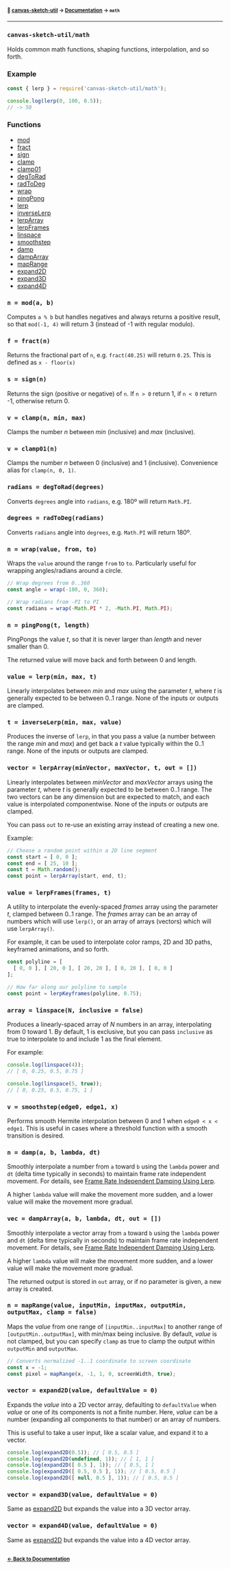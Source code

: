 #### <sup>:closed_book: [canvas-sketch-util](../README.md) → [Documentation](./README.md) → `math`</sup>

---

### `canvas-sketch-util/math`

Holds common math functions, shaping functions, interpolation, and so forth.

### Example

```js
const { lerp } = require('canvas-sketch-util/math');

console.log(lerp(0, 100, 0.5));
// -> 50
```

### Functions

- [mod](#mod)
- [fract](#fract)
- [sign](#sign)
- [clamp](#clamp)
- [clamp01](#clamp01)
- [degToRad](#degToRad)
- [radToDeg](#radToDeg)
- [wrap](#wrap)
- [pingPong](#pingPong)
- [lerp](#lerp)
- [inverseLerp](#inverseLerp)
- [lerpArray](#lerpArray)
- [lerpFrames](#lerpFrames)
- [linspace](#linspace)
- [smoothstep](#smoothstep)
- [damp](#damp)
- [dampArray](#dampArray)
- [mapRange](#mapRange)
- [expand2D](#expand2D)
- [expand3D](#expand3D)
- [expand4D](#expand4D)

<a name="mod"></a>

### `n = mod(a, b)`

Computes `a % b` but handles negatives and always returns a positive result, so that `mod(-1, 4)` will return 3 (instead of -1 with regular modulo).

<a name="fract"></a>

### `f = fract(n)`

Returns the fractional part of `n`, e.g. `fract(40.25)` will return `0.25`. This is defined as `x - floor(x)`

<a name="sign"></a>

### `s = sign(n)`

Returns the sign (positive or negative) of `n`. If `n > 0` return 1, if `n < 0` return -1, otherwise return 0.

<a name="clamp"></a>

### `v = clamp(n, min, max)`

Clamps the number *n* between *min* (inclusive) and *max* (inclusive).

<a name="clamp01"></a>

### `v = clamp01(n)`

Clamps the number *n* between 0 (inclusive) and 1 (inclusive). Convenience alias for `clamp(n, 0, 1)`.

<a name="degToRad"></a>

### `radians = degToRad(degrees)`

Converts `degrees` angle into `radians`, e.g. 180º will return `Math.PI`.

<a name="radToDeg"></a>

### `degrees = radToDeg(radians)`

Converts `radians` angle into `degrees`, e.g. `Math.PI` will return 180º.

<a name="wrap"></a>

### `n = wrap(value, from, to)`

Wraps the `value` around the range `from` to `to`. Particularly useful for wrapping angles/radians around a circle.

```js
// Wrap degrees from 0..360
const angle = wrap(-180, 0, 360);

// Wrap radians from -PI to PI
const radians = wrap(-Math.PI * 2, -Math.PI, Math.PI);
```

<a name="pingPong"></a>

### `n = pingPong(t, length)`

PingPongs the value *t*, so that it is never larger than *length* and never smaller than 0.

The returned value will move back and forth between 0 and length.

<a name="lerp"></a>

### `value = lerp(min, max, t)`

Linearly interpolates between *min* and *max* using the parameter *t*, where *t* is generally expected to be between 0..1 range. None of the inputs or outputs are clamped.

<a name="inverseLerp"></a>

### `t = inverseLerp(min, max, value)`

Produces the inverse of `lerp`, in that you pass a value (a number between the range *min* and *max*) and get back a *t* value typically within the 0..1 range. None of the inputs or outputs are clamped.

<a name="lerpArray"></a>

### `vector = lerpArray(minVector, maxVector, t, out = [])`

Linearly interpolates between *minVector* and *maxVector* arrays using the parameter *t*, where *t* is generally expected to be between 0..1 range. The two vectors can be any dimension but are expected to match, and each value is interpolated componentwise. None of the inputs or outputs are clamped.

You can pass `out` to re-use an existing array instead of creating a new one.

Example:

```js
// Choose a random point within a 2D line segment
const start = [ 0, 0 ];
const end = [ 25, 10 ];
const t = Math.random();
const point = lerpArray(start, end, t);
```

<a name="lerpFrames"></a>

### `value = lerpFrames(frames, t)`

A utility to interpolate the evenly-spaced *frames* array using the parameter *t*, clamped between 0..1 range. The *frames* array can be an array of numbers which will use `lerp()`, or an array of arrays (vectors) which will use `lerpArray()`.

For example, it can be used to interpolate color ramps, 2D and 3D paths, keyframed animations, and so forth.

```js
const polyline = [
  [ 0, 0 ], [ 20, 0 ], [ 20, 20 ], [ 0, 20 ], [ 0, 0 ]
];

// How far along our polyline to sample
const point = lerpKeyframes(polyline, 0.75);
```

<a name="linspace"></a>

### `array = linspace(N, inclusive = false)`

Produces a linearly-spaced array of *N* numbers in an array, interpolating from 0 toward 1. By default, 1 is exclusive, but you can pass `inclusive` as true to interpolate to and include 1 as the final element.

For example:

```js
console.log(linspace(4));
// [ 0, 0.25, 0.5, 0.75 ]

console.log(linspace(5, true));
// [ 0, 0.25, 0.5, 0.75, 1 ]
```

<a name="smoothstep"></a>

### `v = smoothstep(edge0, edge1, x)`

Performs smooth Hermite interpolation between 0 and 1 when `edge0 < x < edge1`. This is useful in cases where a threshold function with a smooth transition is desired.

<a name="damp"></a>

### `n = damp(a, b, lambda, dt)`

Smoothly interpolate a number from `a` toward `b` using the `lambda` power and `dt` (delta time typically in seconds) to maintain frame rate independent movement. For details, see [Frame Rate Independent Damping Using Lerp](http://www.rorydriscoll.com/2016/03/07/frame-rate-independent-damping-using-lerp/).

A higher `lambda` value will make the movement more sudden, and a lower value will make the movement more gradual.

<a name="dampArray"></a>

### `vec = dampArray(a, b, lambda, dt, out = [])`

Smoothly interpolate a vector array from `a` toward `b` using the `lambda` power and `dt` (delta time typically in seconds) to maintain frame rate independent movement. For details, see [Frame Rate Independent Damping Using Lerp](http://www.rorydriscoll.com/2016/03/07/frame-rate-independent-damping-using-lerp/).

A higher `lambda` value will make the movement more sudden, and a lower value will make the movement more gradual.

The returned output is stored in `out` array, or if no parameter is given, a new array is created.

<a name="mapRange"></a>

### `n = mapRange(value, inputMin, inputMax, outputMin, outputMax, clamp = false)`

Maps the *value* from one range of `[inputMin..inputMax]` to another range of `[outputMin..outputMax]`, with min/max being inclusive. By default, *value* is not clamped, but you can specify `clamp` as true to clamp the output within `outputMin` and `outputMax`.

```js
// Converts normalized -1..1 coordinate to screen coordinate
const x = -1;
const pixel = mapRange(x, -1, 1, 0, screenWidth, true);
```

<a name="expand2D"></a>

### `vector = expand2D(value, defaultValue = 0)`

Expands the *value* into a 2D vector array, defaulting to `defaultValue` when *value* or one of its components is not a finite number. Here, *value* can be a number (expanding all components to that number) or an array of numbers.

This is useful to take a user input, like a scalar value, and expand it to a vector.

```js
console.log(expand2D(0.5)); // [ 0.5, 0.5 ]
console.log(expand2D(undefined, 1)); // [ 1, 1 ]
console.log(expand2D([ 0.5 ], 1)); // [ 0.5, 1 ]
console.log(expand2D([ 0.5, 0.5 ], 1)); // [ 0.5, 0.5 ]
console.log(expand2D([ null, 0.5 ], 1)); // [ 0.5, 0.5 ]
```

<a name="expand3D"></a>

### `vector = expand3D(value, defaultValue = 0)`

Same as [expand2D](#expand2D) but expands the value into a 3D vector array.

<a name="expand4D"></a>

### `vector = expand4D(value, defaultValue = 0)`

Same as [expand2D](#expand2D) but expands the value into a 4D vector array.

## 

#### <sup>[← Back to Documentation](./README.md)
